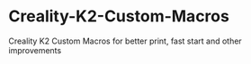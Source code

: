 # Creality-K2-Custom-Macros
Creality K2 Custom Macros for better print, fast start and other improvements
